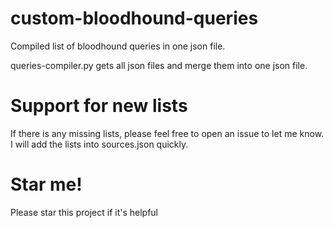 # custom-bloodhound-queries

Compiled list of bloodhound queries in one json file.

queries-compiler.py gets all json files and merge them into one json file.

# Support for new lists

If there is any missing lists, please feel free to open an issue to let me know. I will add the lists into sources.json quickly.

# Star me!

Please star this project if it's helpful
